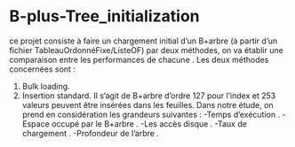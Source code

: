 # B-plus-Tree_initialization
ce projet consiste à faire un chargement initial d’un B+arbre (à partir d’un fichier TableauOrdonnéFixe/ListeOF) par deux méthodes, on va établir une comparaison entre les performances de chacune .
Les deux méthodes concernées sont : 
1.	Bulk loading.
2.	Insertion standard.
Il s’agit de B+arbre d’ordre 127 pour l’index et 253 valeurs peuvent être insérées dans les feuilles. Dans notre étude, on prend en considération les grandeurs suivantes : 
-Temps d’exécution .
-Espace occupé par le B+arbre .
-Les accès disque .
-Taux de chargement .
-Profondeur de l’arbre .